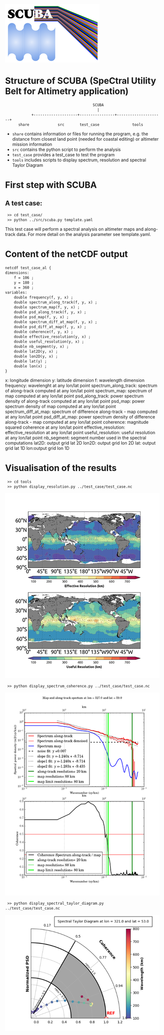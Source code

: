 
![SCUBA Logo](https://github.com/mballaro/scuba/blob/master/share/scuba_files/logo.png)

# Structure of SCUBA (SpeCtral Utility Belt for Altimetry application)
```
                                        SCUBA
                                          |
            +--------------------+----------------+---------------------+
	  share		        src	      test_case	              tools
```
* `share` contains information or files for running the program, e.g. the distance from closest land point (needed for coastal editing) or altimeter mission information
* `src` contains the python script to perform the analysis
* `test_case` provides a test_case to test the program
* `tools` includes scripts to display spectrum, resolution and spectral Taylor Diagram 

# First step with SCUBA
A test case:
--
     >> cd test_case/
     >> python ../src/scuba.py template.yaml

This test case will perform a spectral analysis on altimeter maps and along-track data. For more detail on the analysis parameter see template.yaml.

# Content of the netCDF output
```
netcdf test_case_al {
dimensions:
	f = 106 ;
	y = 180 ;	
	x = 360 ;
variables:
	double frequency(f, y, x) ;
	double spectrum_along_track(f, y, x) ;
	double spectrum_map(f, y, x) ;
	double psd_along_track(f, y, x) ;
	double psd_map(f, y, x) ;
	double spectrum_diff_at_map(f, y, x) ;
	double psd_diff_at_map(f, y, x) ;
	double coherence(f, y, x) ;
	double effective_resolution(y, x) ;
	double useful_resolution(y, x) ;
	double nb_segment(y, x) ;
	double lat2D(y, x) ;
	double lon2D(y, x) ;
	double lat(y) ;
	double lon(x) ;
}
```
x: longitude dimension
y: latitude dimension
f: wavelength dimension
frequency: wavelenght at any lon/lat point
spectrum_along_track: spectrum of along-track computed at any lon/lat point
spectrum_map: spectrum of map computed at any lon/lat point
psd_along_track: power spectrum density of along-track computed at any lon/lat point
psd_map: power spectrum density of map computed at any lon/lat point
spectrum_diff_at_map: spectrum of difference along-track - map computed at any lon/lat point
psd_diff_at_map: power spectrum density of difference along-track - map computed at any lon/lat point
coherence: magnitude squared coherence at any lon/lat point
effective_resolution: effective_resolution at any lon/lat point
useful_resolution: useful resolution at any lon/lat point
nb_segment: segment number used in the spectral computations
lat2D: output grid lat 2D
lon2D: output grid lon 2D
lat: output grid lat 1D
lon:output grid lon 1D


# Visualisation of the results
     >> cd tools
     >> python display_resolution.py ../test_case/test_case.nc

![RESOLUTION](https://github.com/mballaro/scuba/blob/master/share/scuba_files/resolution.png)

     >> python display_spectrum_coherence.py ../test_case/test_case.nc
     
![SPECTRAL](https://github.com/mballaro/scuba/blob/master/share/scuba_files/spectrum.png)

     >> python display_spectral_taylor_diagram.py ../test_case/test_case.nc

![TD](https://github.com/mballaro/scuba/blob/master/share/scuba_files/spectral_taylor_diagram.png)
